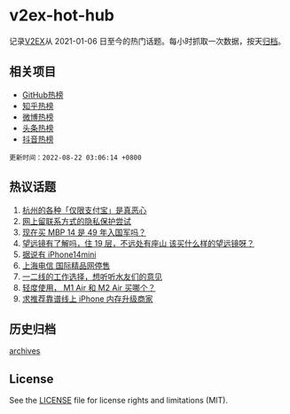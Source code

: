 # v2ex-hot-hub

 记录[V2EX](https://www.v2ex.com/)从 2021-01-06 日至今的热门话题。每小时抓取一次数据，按天[归档](archives)。
 
 ## 相关项目

- [GitHub热榜](https://github.com/lonnyzhang423/github-hot-hub)
- [知乎热榜](https://github.com/lonnyzhang423/zhihu-hot-hub)
- [微博热榜](https://github.com/lonnyzhang423/weibo-hot-hub)
- [头条热榜](https://github.com/lonnyzhang423/toutiao-hot-hub)
- [抖音热榜](https://github.com/lonnyzhang423/douyin-hot-hub)


 `更新时间：2022-08-22 03:06:14 +0800`

## 热议话题

1. [杭州的各种「仅限支付宝」是真恶心](https://www.v2ex.com/t/874369)
1. [网上留联系方式的隐私保护尝试](https://www.v2ex.com/t/874281)
1. [现在买 MBP 14 是 49 年入国军吗？](https://www.v2ex.com/t/874315)
1. [望远镜有了解吗，住 19 层，不远处有座山 该买什么样的望远镜呀？](https://www.v2ex.com/t/874314)
1. [据说有 iPhone14mini](https://www.v2ex.com/t/874337)
1. [上海电信 国际精品网停售](https://www.v2ex.com/t/874330)
1. [一二线的工作选择，想听听水友们的意见](https://www.v2ex.com/t/874304)
1. [轻度使用， M1 Air 和 M2 Air 买哪个？](https://www.v2ex.com/t/874341)
1. [求推荐靠谱线上 iPhone 内存升级商家](https://www.v2ex.com/t/874308)

## 历史归档

[archives](archives)

## License

See the [LICENSE](LICENSE) file for license rights and limitations (MIT).
